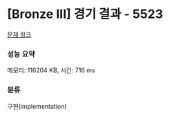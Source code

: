 # [Bronze III] 경기 결과 - 5523 

[문제 링크](https://www.acmicpc.net/problem/5523) 

### 성능 요약

메모리: 116204 KB, 시간: 716 ms

### 분류

구현(implementation)

